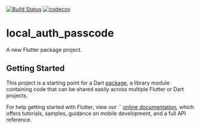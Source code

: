 [![Build Status](https://travis-ci.org/tierratechnologies/local-auth-passcode.svg?branch=master)](https://travis-ci.org/tierratechnologies/local-auth-passcode)
[![codecov](https://codecov.io/gh/tierratechnologies/local-auth-passcode/branch/master/graph/badge.svg)](https://codecov.io/gh/tierratechnologies/local-auth-passcode)
# local_auth_passcode

A new Flutter package project.

## Getting Started

This project is a starting point for a Dart
[package](https://flutter.io/developing-packages/),
a library module containing code that can be shared easily across
multiple Flutter or Dart projects.

For help getting started with Flutter, view our ``
[online documentation](https://flutter.io/docs), which offers tutorials, 
samples, guidance on mobile development, and a full API reference.
